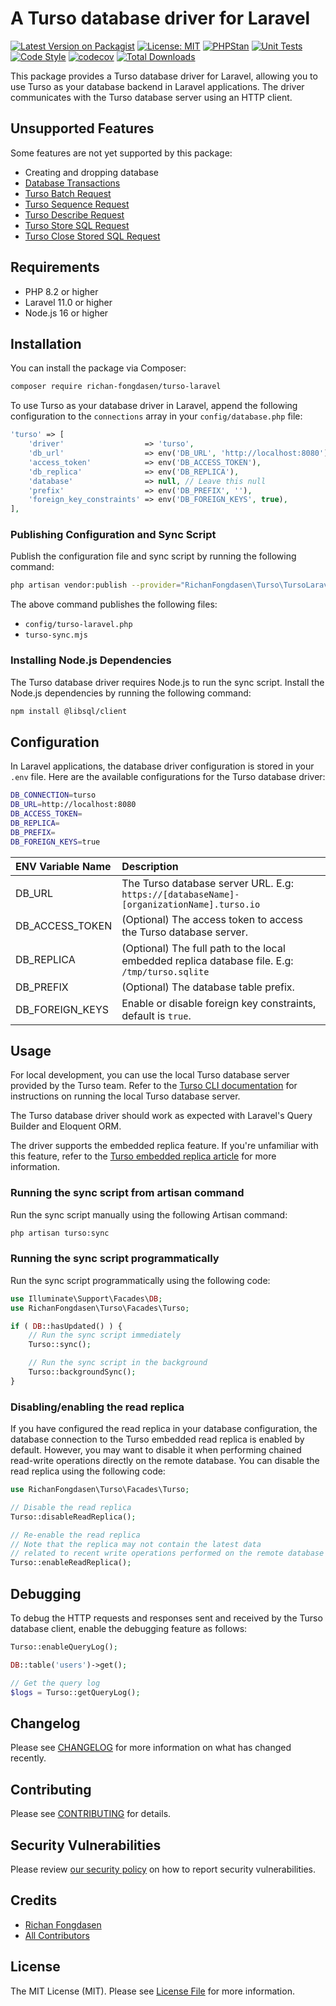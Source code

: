 # A Turso database driver for Laravel

[![Latest Version on Packagist](https://img.shields.io/packagist/v/richan-fongdasen/turso-laravel.svg?style=flat-square)](https://packagist.org/packages/richan-fongdasen/turso-laravel) 
[![License: MIT](https://poser.pugx.org/richan-fongdasen/turso-laravel/license.svg)](https://opensource.org/licenses/MIT) 
[![PHPStan](https://github.com/richan-fongdasen/turso-laravel/actions/workflows/phpstan.yml/badge.svg?branch=main)](https://github.com/richan-fongdasen/turso-laravel/actions/workflows/phpstan.yml) 
[![Unit Tests](https://github.com/richan-fongdasen/turso-laravel/actions/workflows/run-tests.yml/badge.svg?branch=main)](https://github.com/richan-fongdasen/turso-laravel/actions/workflows/run-tests.yml) 
[![Code Style](https://github.com/richan-fongdasen/turso-laravel/actions/workflows/fix-php-code-style-issues.yml/badge.svg?branch=main)](https://github.com/richan-fongdasen/turso-laravel/actions/workflows/fix-php-code-style-issues.yml) 
[![codecov](https://codecov.io/gh/richan-fongdasen/turso-laravel/graph/badge.svg?token=eKJSttyUGc)](https://codecov.io/gh/richan-fongdasen/turso-laravel) 
[![Total Downloads](https://img.shields.io/packagist/dt/richan-fongdasen/turso-laravel.svg?style=flat-square)](https://packagist.org/packages/richan-fongdasen/turso-laravel) 

This package provides a Turso database driver for Laravel, allowing you to use Turso as your database backend in Laravel applications. The driver communicates with the Turso database server using an HTTP client.

## Unsupported Features

Some features are not yet supported by this package:

-   Creating and dropping database
-   [Database Transactions](https://turso.tech/blog/bring-your-own-sdk-with-tursos-http-api-ff4ccbed)
-   [Turso Batch Request](https://github.com/tursodatabase/libsql/blob/main/docs/HTTP_V2_SPEC.md#execute-a-batch)
-   [Turso Sequence Request](https://github.com/tursodatabase/libsql/blob/main/docs/HTTP_V2_SPEC.md#execute-a-sequence-of-sql-statements)
-   [Turso Describe Request](https://github.com/tursodatabase/libsql/blob/main/docs/HTTP_V2_SPEC.md#describe-a-statement)
-   [Turso Store SQL Request](https://github.com/tursodatabase/libsql/blob/main/docs/HTTP_V2_SPEC.md#store-an-sql-text-on-the-server)
-   [Turso Close Stored SQL Request](https://github.com/tursodatabase/libsql/blob/main/docs/HTTP_V2_SPEC.md#close-a-stored-sql-text)

## Requirements

-   PHP 8.2 or higher
-   Laravel 11.0 or higher
-   Node.js 16 or higher

## Installation

You can install the package via Composer:

```bash
composer require richan-fongdasen/turso-laravel
```

To use Turso as your database driver in Laravel, append the following configuration to the `connections` array in your `config/database.php` file:

```php
'turso' => [
    'driver'                  => 'turso',
    'db_url'                  => env('DB_URL', 'http://localhost:8080'),
    'access_token'            => env('DB_ACCESS_TOKEN'),
    'db_replica'              => env('DB_REPLICA'),
    'database'                => null, // Leave this null
    'prefix'                  => env('DB_PREFIX', ''),
    'foreign_key_constraints' => env('DB_FOREIGN_KEYS', true),
],
```

### Publishing Configuration and Sync Script

Publish the configuration file and sync script by running the following command:

```bash
php artisan vendor:publish --provider="RichanFongdasen\Turso\TursoLaravelServiceProvider"
```

The above command publishes the following files:

-   `config/turso-laravel.php`
-   `turso-sync.mjs`

### Installing Node.js Dependencies

The Turso database driver requires Node.js to run the sync script. Install the Node.js dependencies by running the following command:

```bash
npm install @libsql/client
```

## Configuration

In Laravel applications, the database driver configuration is stored in your `.env` file. Here are the available configurations for the Turso database driver:

```bash
DB_CONNECTION=turso
DB_URL=http://localhost:8080
DB_ACCESS_TOKEN=
DB_REPLICA=
DB_PREFIX=
DB_FOREIGN_KEYS=true
```

| ENV Variable Name | Description                                                                                    |
| :---------------- | :--------------------------------------------------------------------------------------------- |
| DB_URL            | The Turso database server URL. E.g: `https://[databaseName]-[organizationName].turso.io`       |
| DB_ACCESS_TOKEN   | (Optional) The access token to access the Turso database server.                               |
| DB_REPLICA        | (Optional) The full path to the local embedded replica database file. E.g: `/tmp/turso.sqlite` |
| DB_PREFIX         | (Optional) The database table prefix.                                                          |
| DB_FOREIGN_KEYS   | Enable or disable foreign key constraints, default is `true`.                                  |

## Usage

For local development, you can use the local Turso database server provided by the Turso team. Refer to the [Turso CLI documentation](https://docs.turso.tech/local-development#turso-cli) for instructions on running the local Turso database server.

The Turso database driver should work as expected with Laravel's Query Builder and Eloquent ORM.

The driver supports the embedded replica feature. If you're unfamiliar with this feature, refer to the [Turso embedded replica article](https://turso.tech/blog/introducing-embedded-replicas-deploy-turso-anywhere-2085aa0dc242) for more information.

### Running the sync script from artisan command

Run the sync script manually using the following Artisan command:

```bash
php artisan turso:sync
```

### Running the sync script programmatically

Run the sync script programmatically using the following code:

```php
use Illuminate\Support\Facades\DB;
use RichanFongdasen\Turso\Facades\Turso;

if ( DB::hasUpdated() ) {
    // Run the sync script immediately
    Turso::sync();

    // Run the sync script in the background
    Turso::backgroundSync();
}
```

### Disabling/enabling the read replica

If you have configured the read replica in your database configuration, the database connection to the Turso embedded read replica is enabled by default. However, you may want to disable it when performing chained read-write operations directly on the remote database. You can disable the read replica using the following code:

```php
use RichanFongdasen\Turso\Facades\Turso;

// Disable the read replica
Turso::disableReadReplica();

// Re-enable the read replica
// Note that the replica may not contain the latest data
// related to recent write operations performed on the remote database
Turso::enableReadReplica();
```

## Debugging

To debug the HTTP requests and responses sent and received by the Turso database client, enable the debugging feature as follows:

```php
Turso::enableQueryLog();

DB::table('users')->get();

// Get the query log
$logs = Turso::getQueryLog();
```

## Changelog

Please see [CHANGELOG](CHANGELOG.md) for more information on what has changed recently.

## Contributing

Please see [CONTRIBUTING](.github/CONTRIBUTING.md) for details.

## Security Vulnerabilities

Please review [our security policy](../../security/policy) on how to report security vulnerabilities.

## Credits

-   [Richan Fongdasen](https://github.com/richan-fongdasen)
-   [All Contributors](../../contributors)

## License

The MIT License (MIT). Please see [License File](LICENSE.md) for more information.
